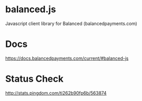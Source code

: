balanced.js
===========

Javascript client library for Balanced (balancedpayments.com)

# Docs

https://docs.balancedpayments.com/current/#balanced-js

# Status Check

http://stats.pingdom.com/ti262b90fp6b/563874
